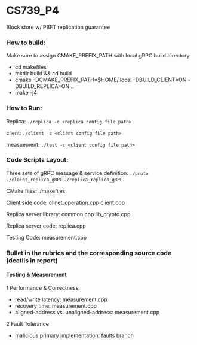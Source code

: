 # CS739_P4
Block store w/ PBFT replication guarantee

### How to build:

Make sure to assign CMAKE_PREFIX_PATH with local gRPC build directory.
- cd makefiles
- mkdir build && cd build
- cmake -DCMAKE_PREFIX_PATH=$HOME/.local -DBUILD_CLIENT=ON -DBUILD_REPLICA=ON .. 
- make -j4

### How to Run:
Replica: `./replica -c <replica config file path>`

client: `./client -c <client config file path>`

measuement: `./test -c <client config file path>`

### Code Scripts Layout:

Three sets of gRPC message & service definition: 
`./proto` `./cleint_replica_gRPC` `./replica_replica_gRPC`

CMake files: ./makefiles

Client side code: clinet_operation.cpp client.cpp 

Replica server library: common.cpp lib_crypto.cpp

Replica server code: replica.cpp

Testing Code: measurement.cpp

### Bullet in the rubrics and the corresponding source code (deatils in report)

#### Testing & Measurement
1 Performance & Correctness:
- read/write latency: measurement.cpp
- recovery time: measurement.cpp
- aligned-address vs. unaligned-address: measurement.cpp

2 Fault Tolerance
-  malicious primary implementation: faults branch

